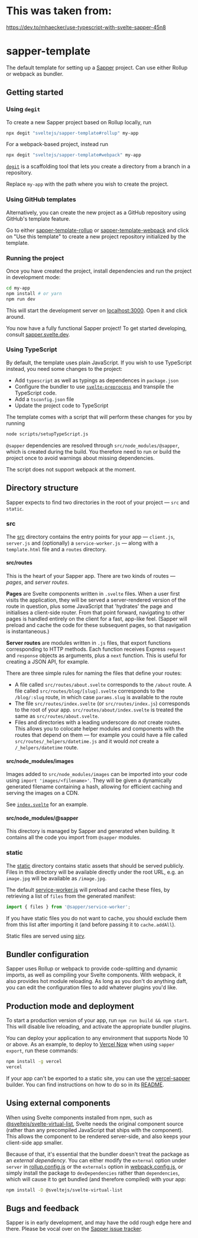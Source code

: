 # This was taken from:

https://dev.to/mhaecker/use-typescript-with-svelte-sapper-45n8


# sapper-template

The default template for setting up a [Sapper](https://github.com/sveltejs/sapper) project. Can use either Rollup or webpack as bundler.


## Getting started


### Using `degit`

To create a new Sapper project based on Rollup locally, run

```bash
npx degit "sveltejs/sapper-template#rollup" my-app
```

For a webpack-based project, instead run

```bash
npx degit "sveltejs/sapper-template#webpack" my-app
```

[`degit`](https://github.com/Rich-Harris/degit) is a scaffolding tool that lets you create a directory from a branch in a repository.

Replace `my-app` with the path where you wish to create the project.


### Using GitHub templates

Alternatively, you can create the new project as a GitHub repository using GitHub's template feature.

Go to either [sapper-template-rollup](https://github.com/sveltejs/sapper-template-rollup) or [sapper-template-webpack](https://github.com/sveltejs/sapper-template-webpack) and click on "Use this template" to create a new project repository initialized by the template.


### Running the project

Once you have created the project, install dependencies and run the project in development mode:

```bash
cd my-app
npm install # or yarn
npm run dev
```

This will start the development server on [localhost:3000](http://localhost:3000). Open it and click around.

You now have a fully functional Sapper project! To get started developing, consult [sapper.svelte.dev](https://sapper.svelte.dev).

### Using TypeScript

By default, the template uses plain JavaScript. If you wish to use TypeScript instead, you need some changes to the project:

 * Add `typescript` as well as typings as dependences in `package.json`
 * Configure the bundler to use [`svelte-preprocess`](https://github.com/sveltejs/svelte-preprocess) and transpile the TypeScript code.
 * Add a `tsconfig.json` file
 * Update the project code to TypeScript

The template comes with a script that will perform these changes for you by running

```bash
node scripts/setupTypeScript.js
```

`@sapper` dependencies are resolved through `src/node_modules/@sapper`, which is created during the build. You therefore need to run or build the project once to avoid warnings about missing dependencies.

The script does not support webpack at the moment.

## Directory structure

Sapper expects to find two directories in the root of your project —  `src` and `static`.


### src

The [src](src) directory contains the entry points for your app — `client.js`, `server.js` and (optionally) a `service-worker.js` — along with a `template.html` file and a `routes` directory.


#### src/routes

This is the heart of your Sapper app. There are two kinds of routes — *pages*, and *server routes*.

**Pages** are Svelte components written in `.svelte` files. When a user first visits the application, they will be served a server-rendered version of the route in question, plus some JavaScript that 'hydrates' the page and initialises a client-side router. From that point forward, navigating to other pages is handled entirely on the client for a fast, app-like feel. (Sapper will preload and cache the code for these subsequent pages, so that navigation is instantaneous.)

**Server routes** are modules written in `.js` files, that export functions corresponding to HTTP methods. Each function receives Express `request` and `response` objects as arguments, plus a `next` function. This is useful for creating a JSON API, for example.

There are three simple rules for naming the files that define your routes:

* A file called `src/routes/about.svelte` corresponds to the `/about` route. A file called `src/routes/blog/[slug].svelte` corresponds to the `/blog/:slug` route, in which case `params.slug` is available to the route
* The file `src/routes/index.svelte` (or `src/routes/index.js`) corresponds to the root of your app. `src/routes/about/index.svelte` is treated the same as `src/routes/about.svelte`.
* Files and directories with a leading underscore do *not* create routes. This allows you to colocate helper modules and components with the routes that depend on them — for example you could have a file called `src/routes/_helpers/datetime.js` and it would *not* create a `/_helpers/datetime` route.


#### src/node_modules/images

Images added to `src/node_modules/images` can be imported into your code using `import 'images/<filename>'`. They will be given a dynamically generated filename containing a hash, allowing for efficient caching and serving the images on a CDN.

See [`index.svelte`](src/routes/index.svelte) for an example.


#### src/node_modules/@sapper

This directory is managed by Sapper and generated when building. It contains all the code you import from `@sapper` modules.


### static

The [static](static) directory contains static assets that should be served publicly. Files in this directory will be available directly under the root URL, e.g. an `image.jpg` will be available as `/image.jpg`.

The default [service-worker.js](src/service-worker.js) will preload and cache these files, by retrieving a list of `files` from the generated manifest:

```js
import { files } from '@sapper/service-worker';
```

If you have static files you do not want to cache, you should exclude them from this list after importing it (and before passing it to `cache.addAll`).

Static files are served using [sirv](https://github.com/lukeed/sirv).


## Bundler configuration

Sapper uses Rollup or webpack to provide code-splitting and dynamic imports, as well as compiling your Svelte components. With webpack, it also provides hot module reloading. As long as you don't do anything daft, you can edit the configuration files to add whatever plugins you'd like.


## Production mode and deployment

To start a production version of your app, run `npm run build && npm start`. This will disable live reloading, and activate the appropriate bundler plugins.

You can deploy your application to any environment that supports Node 10 or above. As an example, to deploy to [Vercel Now](https://vercel.com) when using `sapper export`, run these commands:

```bash
npm install -g vercel
vercel
```

If your app can't be exported to a static site, you can use the [vercel-sapper](https://github.com/thgh/vercel-sapper) builder. You can find instructions on how to do so in its [README](https://github.com/thgh/vercel-sapper#basic-usage).


## Using external components

When using Svelte components installed from npm, such as [@sveltejs/svelte-virtual-list](https://github.com/sveltejs/svelte-virtual-list), Svelte needs the original component source (rather than any precompiled JavaScript that ships with the component). This allows the component to be rendered server-side, and also keeps your client-side app smaller.

Because of that, it's essential that the bundler doesn't treat the package as an *external dependency*. You can either modify the `external` option under `server` in [rollup.config.js](rollup.config.js) or the `externals` option in [webpack.config.js](webpack.config.js), or simply install the package to `devDependencies` rather than `dependencies`, which will cause it to get bundled (and therefore compiled) with your app:

```bash
npm install -D @sveltejs/svelte-virtual-list
```


## Bugs and feedback

Sapper is in early development, and may have the odd rough edge here and there. Please be vocal over on the [Sapper issue tracker](https://github.com/sveltejs/sapper/issues).
